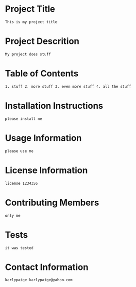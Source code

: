 # Project Title      
    This is my project title

# Project Descrition      
    My project does stuff

# Table of Contents      
    1. stuff 2. more stuff 3. even more stuff 4. all the stuff

# Installation Instructions      
    please install me

# Usage Information      
    please use me

# License Information      
    license 1234356

# Contributing Members      
    only me

# Tests      
    it was tested

# Contact Information      
    karlypaige karlypaige@yahoo.com

